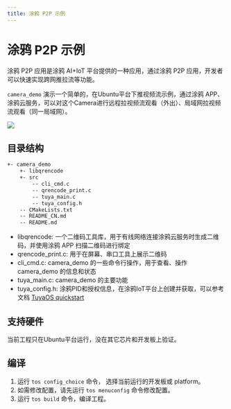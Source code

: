 ```yaml
---
title: 涂鸦 P2P 示例
---
```


# 涂鸦 P2P 示例

涂鸦 P2P 应用是涂鸦 AI+IoT 平台提供的一种应用，通过涂鸦 P2P 应用，开发者可以快速实现跨网推拉流等功能。

`camera_demo` 演示一个简单的，在Ubuntu平台下推视频流示例，通过涂鸦 APP、涂鸦云服务，可以对这个Camera进行远程拉视频流观看（外出）、局域网拉视频流观看（同一局域网）。

![](https://images.tuyacn.com/fe-static/docs/img/74af5009-43f6-439e-8089-fca2b0edbe96.jpg)

## 目录结构

```sh
+- camera_demo
    +- libqrencode
    +- src
        -- cli_cmd.c
        -- qrencode_print.c
        -- tuya_main.c
        -- tuya_config.h
    -- CMakeLists.txt
    -- README_CN.md
    -- README.md
```

- libqrencode: 一个二维码工具库，用于有线网络连接涂鸦云服务时生成二维码，并使用涂鸦 APP 扫描二维码进行绑定
- qrencode_print.c: 用于在屏幕、串口工具上展示二维码
- cli_cmd.c: camera_demo 的一些命令行操作，用于查看、操作 camera_demo 的信息和状态
- tuya_main.c: camera_demo 的主要功能
- tuya_config.h: 涂鸦PID和授权信息，在涂鸦IoT平台上创建并获取，可以参考文档 [TuyaOS quickstart](https://developer.tuya.com/en/docs/iot-device-dev/application-creation?id=Kbxw7ket3aujc)

## 支持硬件

当前工程只在Ubuntu平台运行，没在其它芯片和开发板上验证。

## 编译

1. 运行 `tos config_choice` 命令， 选择当前运行的开发板或 platform。
2. 如需修改配置，请先运行 `tos menuconfig` 命令修改配置。
3. 运行 `tos build` 命令，编译工程。
